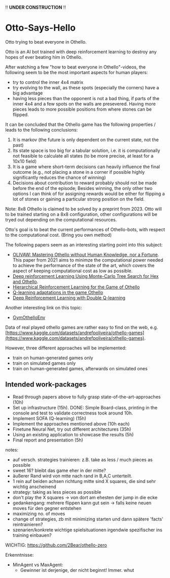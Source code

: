 ‼️ **UNDER CONSTRUCTION** ‼️


# Otto-Says-Hello

Otto trying to beat everyone in Othello.


Otto is an AI bot trained with deep reinforcement learning to destroy any hopes of ever beating him in Othello. 

After watching a few "how to beat everyone in Othello"-videos, the following seem to be the most important aspects for human players:

* try to control the inner 4x4 matrix
* try evolving to the wall, as these spots (especially the corners) have a big advantage
* having less pieces than the opponent is not a bad thing, if parts of the inner 4x4 and a few spots on the walls are presevered. Having more pieces leads to more possible positions from where stones can be flipped.


It can be concluded that the Othello game has the following properties / leads to the following conclusions:
1. It is markov (the future is only dependent on the current state, not the past)
2. Its state space is too big for a tabular solution, i.e. it is computationally not feasible to calculate all states (to be more precise, at least for a 10x10 field)
4. It is a game where short-term decisions can heavily influence the final outcome (e.g., not placing a stone in a corner if possible highly significantly reduces the chance of winning)
5. Decisions about contribution to reward probably should not be made before the end of the episode; Besides winning, the only other two options I can think of for assigning rewards would be either for flipping a lot of stones or gaining a particular strong position on the field.

Note: 8x8 Othello is claimed to be solved by a preprint from 2023. Otto will to be trained starting on a 8x8 configuration, other configurations will be tryed out depending on the computational resources.

Otto's goal is to beat the current performances of Othello-bots, with respect to the computational cost. (Bring you own method)

The following papers seem as an interesting starting point into this subject:
- [OLIVAW: Mastering Othello without Human Knowledge, nor a Fortune](https://arxiv.org/abs/2103.17228). This paper from 2021 aims to minimze the computational power needed to achieve the performance of the state of the art, which covers the aspect of keeping computational cost as low as possible.
- [Deep reinforcement Learning Using Monte-Carlo Tree Search for Hex and Othello](https://ntnuopen.ntnu.no/ntnu-xmlui/handle/11250/2777474).
- [Hierarchical Reinforcement Learning for the Game of Othello](https://ir.canterbury.ac.nz/bitstreams/51750833-63c1-42a6-b7bf-08ecd4c58434/download)
- [Q-learning adaptations in the game Othello](https://fse.studenttheses.ub.rug.nl/id/eprint/23027)
- [Deep Reinforcement Learning with Double Q-learning](https://arxiv.org/pdf/1509.06461)

Another interesting link on this topic:
- [GymOthelloEnv](https://github.com/lerrytang/GymOthelloEnv)

Data of real played othello games are rather easy to find on the web, e.g. [https://www.kaggle.com/datasets/andrefpoliveira/othello-games](https://www.kaggle.com/datasets/andrefpoliveira/othello-games).

However, three different approaches will be implemented:
- train on human-generated games only
- train on simulated games only
- train on human-generated games, afterwards on simulated ones


## Intended work-packages

- Read through papers above to fully grasp state-of-the-art-approaches (10h)
- Set up infrastructure (15h). DONE: Simple Board-class, printing in the console and test to validate correctness took around 10h.
- Implement SOFA (Q-learning) (15h)
- Implement the approaches mentioned above (10h each)
- Finetune Neural Net, try out different architectures (35h)
- Using an existing application to showcase the results (5h)
- Final report and presentation (5h)


notes: 
- auf versch. strategies trainieren: z.B. take as less / much pieces as possible
- sweet 16? bleibt das game eher in der mitte?
- äußerer Rand wird von mtte nach rand in B,A,C unterteilt.
- 1 rein auf beiden achsen richtung mitte sind X squares, die sind sehr wichtig anscheinend
- strategy: taking as less pieces as possible
- don't play the X squares -> von dort am ehesten der jump in die ecke
- gedankengang: mehrere flippen kann gut sein -> falls keine neuen moves
für den gegner entstehen
- maximizing no. of moves 
- change of strategies, zb mit minimizing starten und dann spätere
'facts' reintrainieren?
- szenarien/konkrete wichtige spielsituationen irgendwie spezifischer ins training einbauen?

WICHTIG: https://github.com/2Bear/othello-zero

Erkenntnisse:

- MinAgent vs MaxAgent:
  - Gewinner ist derjenige, der nicht beginnt! Immer. whut
